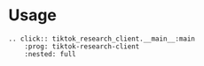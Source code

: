 # Usage

```{eval-rst}
.. click:: tiktok_research_client.__main__:main
    :prog: tiktok-research-client
    :nested: full
```
